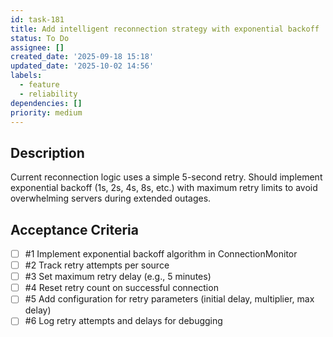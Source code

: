 ```yaml
---
id: task-181
title: Add intelligent reconnection strategy with exponential backoff
status: To Do
assignee: []
created_date: '2025-09-18 15:18'
updated_date: '2025-10-02 14:56'
labels:
  - feature
  - reliability
dependencies: []
priority: medium
---
```


## Description

Current reconnection logic uses a simple 5-second retry. Should implement exponential backoff (1s, 2s, 4s, 8s, etc.) with maximum retry limits to avoid overwhelming servers during extended outages.

## Acceptance Criteria
<!-- AC:BEGIN -->
- [ ] #1 Implement exponential backoff algorithm in ConnectionMonitor
- [ ] #2 Track retry attempts per source
- [ ] #3 Set maximum retry delay (e.g., 5 minutes)
- [ ] #4 Reset retry count on successful connection
- [ ] #5 Add configuration for retry parameters (initial delay, multiplier, max delay)
- [ ] #6 Log retry attempts and delays for debugging
<!-- AC:END -->
